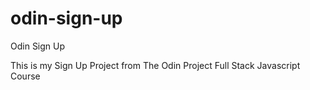 # odin-sign-up

Odin Sign Up

This is my Sign Up Project from The Odin Project Full Stack Javascript Course
